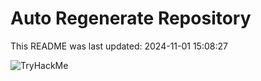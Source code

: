 # Auto Regenerate Repository

This README was last updated: 2024-11-01 15:08:27

 ![TryHackMe](https://tryhackme.com/badge/533634)